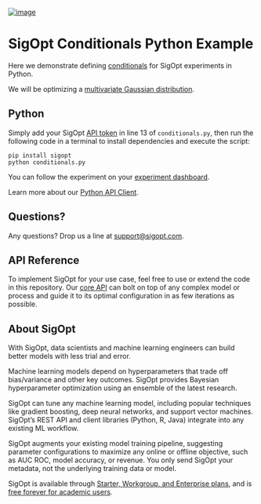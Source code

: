 [![image](https://sigopt.com/static/img/SigOpt_logo_horiz.png?raw=true)](https://sigopt.com)

# SigOpt Conditionals Python Example

Here we demonstrate defining [conditionals](https://sigopt.com/docs/overview/conditionals) for SigOpt experiments in Python.

We will be optimizing a [multivariate Gaussian distribution](https://en.wikipedia.org/wiki/Multivariate_normal_distribution).

## Python
Simply add your SigOpt [API token](https://sigopt.com/docs/overview/authentication) in line 13 of `conditionals.py`, then run the following code in a terminal to install dependencies and execute the script:

```
pip install sigopt
python conditionals.py
```

You can follow the experiment on your [experiment dashboard](https://sigopt.com/experiments).

Learn more about our [Python API Client](https://sigopt.com/docs/overview/python).

## Questions?
Any questions? Drop us a line at [support@sigopt.com](mailto:support@sigopt.com).

## API Reference
To implement SigOpt for your use case, feel free to use or extend the code in this repository. Our [core API](https://sigopt.com/docs) can bolt on top of any complex model or process and guide it to its optimal configuration in as few iterations as possible.

## About SigOpt

With SigOpt, data scientists and machine learning engineers can build better models with less trial and error.

Machine learning models depend on hyperparameters that trade off bias/variance and other key outcomes. SigOpt provides Bayesian hyperparameter optimization using an ensemble of the latest research.

SigOpt can tune any machine learning model, including popular techniques like gradient boosting, deep neural networks, and support vector machines. SigOpt’s REST API and client libraries (Python, R, Java) integrate into any existing ML workflow.

SigOpt augments your existing model training pipeline, suggesting parameter configurations to maximize any online or offline objective, such as AUC ROC, model accuracy, or revenue. You only send SigOpt your metadata, not the underlying training data or model.

SigOpt is available through [Starter, Workgroup, and Enterprise plans](https://sigopt.com/pricing), and is [free forever for academic users](https://sigopt.com/edu).
